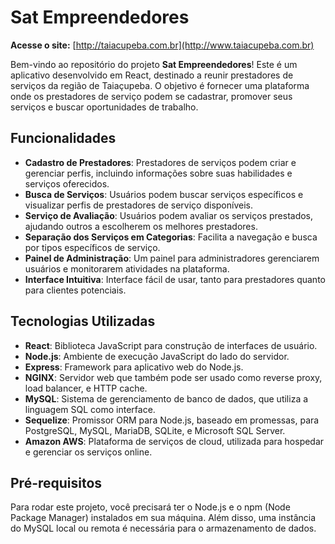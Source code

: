 # Sat Empreendedores

**Acesse o site:** [http://taiacupeba.com.br](http://www.taiacupeba.com.br)

Bem-vindo ao repositório do projeto **Sat Empreendedores**! Este é um aplicativo desenvolvido em React, destinado a reunir prestadores de serviços da região de Taiaçupeba. O objetivo é fornecer uma plataforma onde os prestadores de serviço podem se cadastrar, promover seus serviços e buscar oportunidades de trabalho.

## Funcionalidades

- **Cadastro de Prestadores**: Prestadores de serviços podem criar e gerenciar perfis, incluindo informações sobre suas habilidades e serviços oferecidos.
- **Busca de Serviços**: Usuários podem buscar serviços específicos e visualizar perfis de prestadores de serviço disponíveis.
- **Serviço de Avaliação**: Usuários podem avaliar os serviços prestados, ajudando outros a escolherem os melhores prestadores.
- **Separação dos Serviços em Categorias**: Facilita a navegação e busca por tipos específicos de serviço.
- **Painel de Administração**: Um painel para administradores gerenciarem usuários e monitorarem atividades na plataforma.
- **Interface Intuitiva**: Interface fácil de usar, tanto para prestadores quanto para clientes potenciais.

## Tecnologias Utilizadas

- **React**: Biblioteca JavaScript para construção de interfaces de usuário.
- **Node.js**: Ambiente de execução JavaScript do lado do servidor.
- **Express**: Framework para aplicativo web do Node.js.
- **NGINX**: Servidor web que também pode ser usado como reverse proxy, load balancer, e HTTP cache.
- **MySQL**: Sistema de gerenciamento de banco de dados, que utiliza a linguagem SQL como interface.
- **Sequelize**: Promissor ORM para Node.js, baseado em promessas, para PostgreSQL, MySQL, MariaDB, SQLite, e Microsoft SQL Server.
- **Amazon AWS**: Plataforma de serviços de cloud, utilizada para hospedar e gerenciar os serviços online.

## Pré-requisitos

Para rodar este projeto, você precisará ter o Node.js e o npm (Node Package Manager) instalados em sua máquina. Além disso, uma instância do MySQL local ou remota é necessária para o armazenamento de dados.

